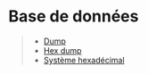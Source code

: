 ﻿# Base de données

> - [Dump](https://fr.wikipedia.org/wiki/Dump)
> - [Hex dump](https://en.wikipedia.org/wiki/Hex_dump)
> - [Système hexadécimal](https://fr.wikipedia.org/wiki/Syst%C3%A8me_hexad%C3%A9cimal)